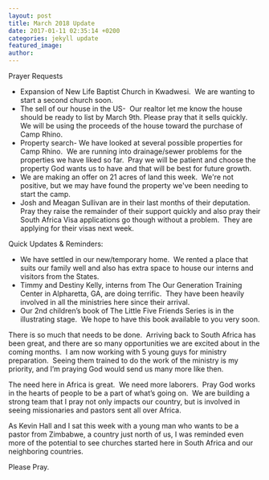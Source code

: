 ```yaml
---
layout: post
title: March 2018 Update
date: 2017-01-11 02:35:14 +0200
categories: jekyll update
featured_image:
author:
---
```


Prayer Requests

* Expansion of New Life Baptist Church in Kwadwesi.&nbsp; We are wanting to start a second church soon.
* The sell of our house in the US-&nbsp; Our realtor let me know the house should be ready to list by March 9th. Please pray that it sells quickly.&nbsp; We will be using the proceeds of the house toward the purchase of Camp Rhino. &nbsp; &nbsp;&nbsp;
* Property search- We have looked at several possible properties for Camp Rhino.&nbsp; We are running into drainage/sewer problems for the properties we have liked so far.&nbsp; Pray we will be patient and choose the property God wants us to have and that will be best for future growth.
* We are making an offer on 21 acres of land this week.&nbsp; We're not positive, but we may have found the property we've been needing to start the camp.
* Josh and Meagan Sullivan are in their last months of their deputation.&nbsp; Pray they raise the remainder of their support quickly and also pray their South Africa Visa applications go though without a problem.&nbsp; They are applying for their visas next week.

Quick Updates & Reminders:

* We have settled in our new/temporary home.&nbsp; We rented a place that suits our family well and also has extra space to house our interns and visitors from the States.&nbsp;
* Timmy and Destiny Kelly, interns from The Our Generation Training Center in Alpharetta, GA, are doing terrific.&nbsp; They have been heavily involved in all the ministries here since their arrival.
* Our 2nd children’s book of The Little Five Friends Series is in the illustrating stage.&nbsp; We hope to have this book available to you very soon.

There is so much that needs to be done.&nbsp; Arriving back to South Africa has been great, and there are so many opportunities we are excited about in the coming months.&nbsp; I am now working with 5 young guys for ministry preparation.&nbsp; Seeing them trained to do the work of the ministry is my priority, and I’m praying God would send us many more like then.&nbsp;

The need here in Africa is great.&nbsp; We need more laborers.&nbsp; Pray God works in the hearts of people to be a part of what’s going on.&nbsp; We are building a strong team that I pray not only impacts our country, but is involved in seeing missionaries and pastors sent all over Africa.&nbsp;

As Kevin Hall and I sat this week with a young man who wants to be a pastor from Zimbabwe, a country just north of us, I was reminded even more of the potential to see churches started here in South Africa and our neighboring countries.&nbsp;

Please Pray.